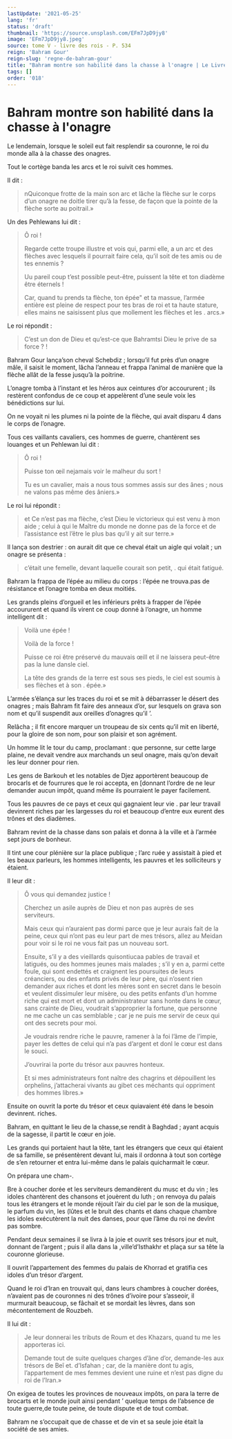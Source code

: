```yaml
---
lastUpdate: '2021-05-25'
lang: 'fr'
status: 'draft'
thumbnail: 'https://source.unsplash.com/EFm7JpD9jy8'
image: 'EFm7JpD9jy8.jpeg'
source: tome V - livre des rois - P. 534
reign: 'Bahram Gour'
reign-slug: 'regne-de-bahram-gour'
title: "Bahram montre son habilité dans la chasse à l'onagre | Le Livre des Rois | Shâhnâmeh"
tags: []
order: '018'
---
```


<!-- LTeX: language=fr -->

# Bahram montre son habilité dans la chasse à l'onagre

Le lendemain, lorsque le soleil eut fait resplendir sa couronne, le roi du monde alla à la chasse des onagres.

Tout le cortège banda les arcs et le roi suivit ces hommes.

Il dit :

> nQuiconque frotte de la main son arc et lâche la flèche sur le corps d’un onagre ne doitle tirer qu’à la fesse, de façon que la pointe de la flèche sorte au poitrail.»

Un des Pehlewans lui dit :

> Ô roi !
>
> Regarde cette troupe illustre et vois qui, parmi elle, a un arc et des flèches avec lesquels il pourrait faire cela, qu’il soit de tes amis ou de tes ennemis ?
>
> Uu pareil coup t’est possible peut-être, puissent la tête et ton diadème être éternels !
>
> Car, quand tu prends ta flèche, ton épée"
et ta massue, l’armée entière est pleine de respect pour tes bras de roi et ta haute stature, elles mains ne saisissent plus que mollement les flèches et les . arcs.»

Le roi répondit :

> C’est un don de Dieu et qu’est-ce que Bahramtsi Dieu le prive de sa force ? !

Bahram Gour lança’son cheval Schebdiz ; lorsqu’il fut près d’un onagre mâle, il saisit le moment, lâcha l’anneau et frappa l’animal de manière que la flèche allât de la fesse jusqu’à la poitrine.

L’onagre tomba à l’instant et les héros aux ceintures d’or accoururent ; ils restèrent confondus de ce coup et appelèrent d’une seule voix les bénédictions sur lui.

On ne voyait ni les plumes ni la pointe de la flèche, qui avait disparu 4 dans le corps de l’onagre.

Tous ces vaillants cavaliers, ces hommes de guerre, chantèrent ses louanges et un Pehlewan lui dit :

> Ô roi !
>
> Puisse ton œil nejamais voir le malheur du sort !
>
> Tu es un cavalier, mais a nous tous sommes assis sur des ânes ; nous ne valons pas même des âniers.»

Le roi lui répondit :

> et Ce n’est pas ma flèche, c’est Dieu le victorieux qui est venu à mon aide ; celui à qui le Maître du monde ne donne pas de la force et de l’assistance est l’être le plus bas qu’il y ait sur terre.»

Il lança son destrier : on aurait dit que ce cheval était un aigle qui volait ; un onagre se présenta :

> c’était une femelle, devant laquelle courait son petit, . qui était fatigué.

Bahram la frappa de l’épée au milieu du corps : l’épée ne trouva.pas de résistance et l’onagre tomba en deux moitiés.

Les grands pleins d’orgueil et les inférieurs prêts à frapper de l’épée accoururent et quand ils virent ce coup donné à l’onagre, un homme intelligent dit :

> Voilà une épée !
>
> Voilà de la force !
>
> Puisse ce roi être préservé du mauvais œill et il ne laissera peut-être pas la lune dansle ciel.
>
> La tête des grands de la terre est sous ses pieds, le ciel est soumis à ses flèches et à son
. épée.»

L’armée s’élança sur les traces du roi et se mit à débarrasser le désert des onagres ; mais Bahram fit faire des anneaux d’or, sur lesquels on grava son nom et qu’il suspendit aux oreilles d’onagres qu’il
’.

Relâcha ; il fit encore marquer un troupeau de six cents qu’il mit en liberté, pour la gloire de son nom, pour son plaisir et son agrément.

Un homme lit le tour du camp, proclamant : que personne, sur cette large plaine, ne devait vendre aux marchands un seul onagre, mais qu’on devait les leur donner pour rien.

Les gens de Barkouh et les notables de Djez apportèrent beaucoup de brocarls et de fourrures que le roi accepta, en [donnant l’ordre de ne leur demander aucun impôt, quand même ils pourraient le payer facilement.

Tous les pauvres de ce pays et ceux qui gagnaient leur vie
. par leur travail devinrent riches par les largesses du roi et beaucoup d’entre eux eurent des trônes et des diadèmes.

Bahram revint de la chasse dans son palais et donna à la ville et à l’armée sept jours de bonheur.

Il tint une cour plénière sur la place publique ; l’arc ruée y assistait à pied et les beaux parleurs, les hommes intelligents, les pauvres et les solliciteurs y étaient.

Il leur dit :

> Ô vous qui demandez justice !
>
> Cherchez un asile auprès de Dieu et non pas auprès de ses serviteurs.
>
> Mais ceux qui n’auraient pas dormi parce que je leur aurais fait de la peine, ceux qui n’ont pas eu leur part de mes trésors, allez au Meidan pour voir si le roi ne vous fait pas un nouveau sort.
>
> Ensuite, s’il y a des vieillards quisontiucaa pables de travail et latigués, ou des hommes jeunes mais malades ; s’il y en a, parmi cette foule, qui sont endettés et craignent les poursuites de leurs créanciers, ou des enfants privés de leur père, qui n’osent rien demander aux riches et dont les mères sont en secret dans le besoin et veulent dissimuler leur misère, ou des petits enfants d’un homme riche qui est mort et dont un administrateur sans honte dans le cœur, sans crainte de Dieu, voudrait s’approprier la fortune, que personne ne me cache un cas semblable ; car je ne puis me servir de ceux qui ont des secrets pour moi.
>
> Je voudrais rendre riche le pauvre, ramener à la foi l’âme de l’impie, payer les dettes de celui qui n’a pas d’argent et donl le cœur est dans le souci.
>
> J’ouvrirai la porte du trésor aux pauvres honteux.
>
> Et si mes administrateurs font naître des chagrins et dépouillent les orphelins, j’attacherai vivants au gibet ces méchants qui oppriment des hommes libres.»

Ensuite on ouvrit la porte du trésor et ceux quiavaient été dans le besoin devinrent. riches.

Bahram, en quittant le lieu de la chasse,se rendit à Baghdad ; ayant acquis de la sagesse, il partit le cœur en joie.

Les grands qui portaient haut la tête, tant les étrangers que ceux qui étaient de sa famille, se présentèrent devant lui, mais il ordonna à tout son cortège de s’en retourner et entra lui-même dans le palais quicharmait le cœur.

On prépara une cham-.

Bre à coucher dorée et les serviteurs demandèrent du musc et du vin ; les idoles chantèrent des chansons et jouèrent du luth ; on renvoya du palais tous les étrangers et le monde réjouit l’air du ciel par le son de la musique, le parfum du vin, les (lûtes et le bruit des chants et dans chaque chambre les idoles exécutèrent la nuit des danses, pour que l’âme du roi ne devînt pas sombre.

Pendant deux semaines il se livra à la joie et ouvrit ses trésors jour et nuit, donnant de l’argent ; puis il alla dans la ,ville’d’Isthakhr et plaça sur sa tête la couronne glorieuse.

Il ouvrit l’appartement des femmes du palais de Khorrad et gratifia ces idoles d’un trésor d’argent.

Quand le roi d’Iran en trouvait qui, dans leurs chambres à coucher dorées, n’avaient pas de couronnes ni des trônes d’ivoire pour s’asseoir, il murmurait beaucoup, se fâchait et se mordait les lèvres, dans son mécontentement de Rouzbeh.

Il lui dit :

> Je leur donnerai les tributs de Roum et des Khazars, quand tu me les apporteras ici.
>
> Demande tout de suite quelques charges d’âne d’or, demande-les aux trésors de Beî
et. d’Isfahan ; car, de la manière dont tu agis, l’appartement de mes femmes devient une ruine et n’est pas digne du roi de l’Iran.»

On exigea de toutes les provinces de nouveaux impôts, on para la terre de brocarts et le monde jouit ainsi pendant ’ quelque temps de l’absence de toute guerre,de toute peine, de toute dispute et de tout combat.

Bahram ne s’occupait que de chasse et de vin et sa seule joie était la société de ses amies.
